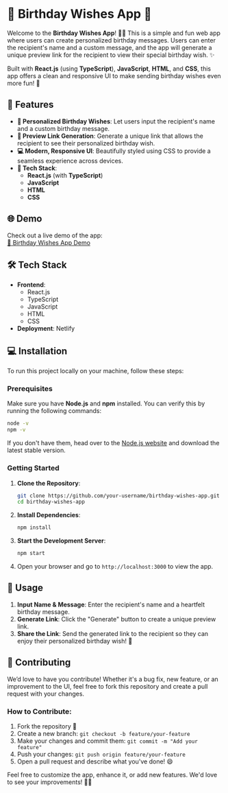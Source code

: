# 🎉 Birthday Wishes App 🎉

Welcome to the **Birthday Wishes App**! 🎂🎈 This is a simple and fun web app where users can create personalized birthday messages. Users can enter the recipient's name and a custom message, and the app will generate a unique preview link for the recipient to view their special birthday wish. ✨

Built with **React.js** (using **TypeScript**), **JavaScript**, **HTML**, and **CSS**, this app offers a clean and responsive UI to make sending birthday wishes even more fun! 🎁

## 🚀 Features

- **🎉 Personalized Birthday Wishes**: Let users input the recipient's name and a custom birthday message.
- **🔗 Preview Link Generation**: Generate a unique link that allows the recipient to see their personalized birthday wish.
- **💻 Modern, Responsive UI**: Beautifully styled using CSS to provide a seamless experience across devices.
- **🔧 Tech Stack**: 
  - **React.js** (with **TypeScript**)
  - **JavaScript**
  - **HTML**
  - **CSS**

## 🌐 Demo

Check out a live demo of the app:  
[🎂 Birthday Wishes App Demo](https://superlative-manatee-5c1a75.netlify.app/)

## 🛠️ Tech Stack

- **Frontend**: 
  - React.js
  - TypeScript
  - JavaScript
  - HTML
  - CSS
- **Deployment**: Netlify

## 💻 Installation

To run this project locally on your machine, follow these steps:

### Prerequisites

Make sure you have **Node.js** and **npm** installed. You can verify this by running the following commands:

```bash
node -v
npm -v
```

If you don't have them, head over to the [Node.js website](https://nodejs.org/) and download the latest stable version.

### Getting Started

1. **Clone the Repository**:
   ```bash
   git clone https://github.com/your-username/birthday-wishes-app.git
   cd birthday-wishes-app
   ```

2. **Install Dependencies**:
   ```bash
   npm install
   ```

3. **Start the Development Server**:
   ```bash
   npm start
   ```

4. Open your browser and go to `http://localhost:3000` to view the app.


## 📝 Usage

1. **Input Name & Message**: Enter the recipient's name and a heartfelt birthday message.
2. **Generate Link**: Click the "Generate" button to create a unique preview link.
3. **Share the Link**: Send the generated link to the recipient so they can enjoy their personalized birthday wish! 🎉

## 🤝 Contributing

We’d love to have you contribute! Whether it's a bug fix, new feature, or an improvement to the UI, feel free to fork this repository and create a pull request with your changes.

### How to Contribute:

1. Fork the repository 🍴
2. Create a new branch: `git checkout -b feature/your-feature`
3. Make your changes and commit them: `git commit -m "Add your feature"`
4. Push your changes: `git push origin feature/your-feature`
5. Open a pull request and describe what you've done! 😄



Feel free to customize the app, enhance it, or add new features. We'd love to see your improvements! 🚀🎂
